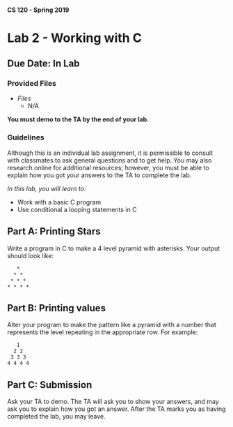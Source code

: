 #### CS 120 - Spring 2019
# Lab 2 - Working with C
## Due Date: In Lab

### Provided Files
* _Files_
    * N/A

**You must demo to the TA by the end of your lab.**

### Guidelines

Although this is an individual lab assignment, it is permissible to consult with classmates to ask general questions and to get help. You may also research online for additional resources; however, you must be able to explain how you got your answers to the TA to complete the lab.


_In this lab, you will learn to:_

* Work with a basic C program
* Use conditional a looping statements in C


## Part A: Printing Stars

Write a program in C to make a 4 level pyramid with asterisks. Your output should look like:
```shell
   *
  * *
 * * *
* * * *
```

## Part B: Printing values

Alter your program to make the pattern like a pyramid with a number that represents the level repeating in the appropriate row. For example:
```shell
   1
  2 2
 3 3 3
4 4 4 4
```
## Part C: Submission

Ask your TA to demo. The TA will ask you to show your answers, and may ask you to explain how you got an answer. After the TA marks you as having completed the lab, you may leave.
